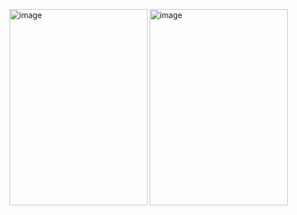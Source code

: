 <img width="247" height="352" alt="image" src="https://github.com/user-attachments/assets/a9e25a8a-084e-4d5e-8a5c-5ce8230ae76a" />
<img width="247" height="352" alt="image" src="https://github.com/user-attachments/assets/d0ea5520-9f95-428a-affd-03ea8fdada1a" />
